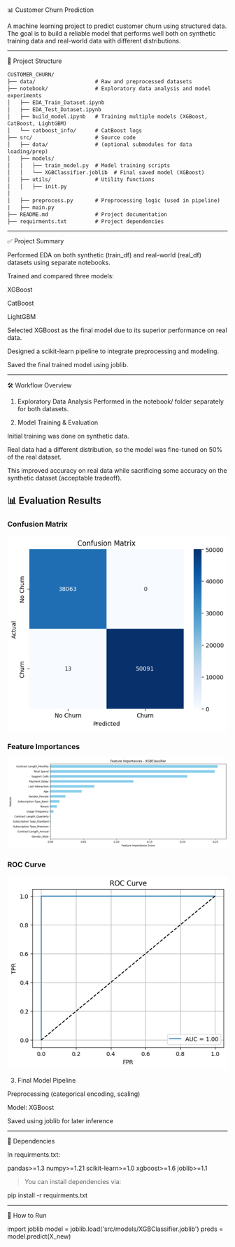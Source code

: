📊 Customer Churn Prediction

A machine learning project to predict customer churn using structured data. The goal is to build a reliable model that performs well both on synthetic training data and real-world data with different distributions.

---

📁 Project Structure
```bashe
CUSTOMER_CHURN/
├── data/                   # Raw and preprocessed datasets
├── notebook/               # Exploratory data analysis and model experiments
│   ├── EDA_Train_Dataset.ipynb
│   ├── EDA_Test_Dataset.ipynb
│   ├── build_model.ipynb   # Training multiple models (XGBoost, CatBoost, LightGBM)
│   └── catboost_info/      # CatBoost logs
├── src/                    # Source code
│   ├── data/               # (optional submodules for data loading/prep)
│   ├── models/
│   │   ├── train_model.py  # Model training scripts
│   │   └── XGBClassifier.joblib  # Final saved model (XGBoost)
│   ├── utils/              # Utility functions
│   │   ├── init.py
│   
│   ├── preprocess.py       # Preprocessing logic (used in pipeline)
|   ├── main.py
├── README.md               # Project documentation
├── requirments.txt         # Project dependencies

```

---

✅ Project Summary

Performed EDA on both synthetic (train_df) and real-world (real_df) datasets using separate notebooks.

Trained and compared three models:

XGBoost

CatBoost

LightGBM


Selected XGBoost as the final model due to its superior performance on real data.

Designed a scikit-learn pipeline to integrate preprocessing and modeling.

Saved the final trained model using joblib.



---

🛠 Workflow Overview

1. Exploratory Data Analysis
Performed in the notebook/ folder separately for both datasets.


2. Model Training & Evaluation

Initial training was done on synthetic data.

Real data had a different distribution, so the model was fine-tuned on 50% of the real dataset.

This improved accuracy on real data while sacrificing some accuracy on the synthetic dataset (acceptable tradeoff).

## 📊 Evaluation Results

### Confusion Matrix
![Confusion Matrix](./image/Confusion_Matrix.png)

### Feature Importances
![Feature Importances](./image/feature_importances.png)

### ROC Curve
![ROC Curve](./image/Roc_curve.png)



3. Final Model Pipeline

Preprocessing (categorical encoding, scaling)

Model: XGBoost

Saved using joblib for later inference





---

🔧 Dependencies

In requirments.txt:

pandas>=1.3
numpy>=1.21
scikit-learn>=1.0
xgboost>=1.6
joblib>=1.1

> You can install dependencies via:



pip install -r requirments.txt


---

🚀 How to Run

import joblib
model = joblib.load('src/models/XGBClassifier.joblib')
preds = model.predict(X_new)
